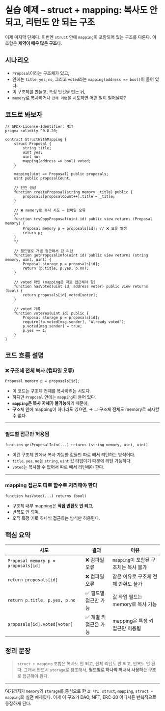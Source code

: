 # 실습 예제 – struct + mapping: 복사도 안 되고, 리턴도 안 되는 구조

이제 마지막 단계다.
이번엔 `struct` 안에 `mapping`이 포함되어 있는 구조를 다룬다.
이 조합은 **제약이 매우 많은 구조**다.

## 시나리오

- `Proposal`이라는 구조체가 있고,
- 안에는 `title`, `yes`, `no`, 그리고 `voted`라는 `mapping(address => bool)`이 들어 있다.
- 이 구조체를 만들고, 특정 안건을 만든 뒤,
- `memory`로 복사하거나 `전체 리턴`을 시도하면 어떤 일이 일어날까?

## 코드로 봐보자

```solidity
// SPDX-License-Identifier: MIT
pragma solidity ^0.8.20;

contract StructWithMapping {
    struct Proposal {
        string title;
        uint yes;
        uint no;
        mapping(address => bool) voted;
    }

    mapping(uint => Proposal) public proposals;
    uint public proposalCount;

    // 안건 생성
    function createProposal(string memory _title) public {
        proposals[proposalCount++].title = _title;
    }

    // ❌ memory로 복사 시도 – 컴파일 오류
    /*
    function tryCopyProposal(uint id) public view returns (Proposal memory) {
        Proposal memory p = proposals[id]; // ❌ 오류 발생
        return p;
    }
    */

    // 필드별로 개별 접근해서 값 리턴
    function getProposalInfo(uint id) public view returns (string memory, uint, uint) {
        Proposal storage p = proposals[id];
        return (p.title, p.yes, p.no);
    }

    // voted 확인 (mapping은 따로 접근해야 함)
    function hasVoted(uint id, address voter) public view returns (bool) {
        return proposals[id].voted[voter];
    }

    // voted 기록
    function voteYes(uint id) public {
        Proposal storage p = proposals[id];
        require(!p.voted[msg.sender], "Already voted");
        p.voted[msg.sender] = true;
        p.yes += 1;
    }
}
```

## 코드 흐름 설명

### ❌ 구조체 전체 복사 (컴파일 오류)

```solidity
Proposal memory p = proposals[id];
```

- 이 코드는 구조체 전체를 복사하려는 시도다.
- 하지만 `Proposal` 안에는 `mapping`이 들어 있다.
- **`mapping`은 복사 자체가 불가능**하기 때문에,
- 구조체 안에 mapping이 하나라도 있으면,
  → 그 구조체 전체도 memory로 복사할 수 없다.

---

### 필드별 접근만 허용됨

```solidity
function getProposalInfo(...) returns (string memory, uint, uint)
```

- 이건 구조체 안에서 복사 가능한 값들만 따로 빼서 리턴하는 방식이다.
- `title`, `yes`, `no`는 `string`, `uint` 값 타입이기 때문에 리턴 가능하다.
- `voted`는 복사할 수 없어서 따로 빼서 리턴해야 한다.

---

### mapping 접근도 따로 함수로 처리해야 한다

```solidity
function hasVoted(...) returns (bool)
```

- 구조체 내부 mapping은 **직접 반환도 안 되고**,
- 반복도 안 되며,
- 오직 특정 키로 하나씩 접근하는 방식만 허용된다.

## 핵심 요약

| 시도                                | 결과                   | 이유                                  |
| ----------------------------------- | ---------------------- | ------------------------------------- |
| `Proposal memory p = proposals[id]` | ❌ 컴파일 오류         | `mapping`이 포함된 구조체는 복사 불가 |
| `return proposals[id]`              | ❌ 컴파일 오류         | 같은 이유로 구조체 전체 반환도 불가   |
| `return p.title, p.yes, p.no`       | ✅ 필드별 접근만 가능  | 값 타입 필드는 memory로 복사 가능     |
| `proposals[id].voted[voter]`        | ✅ 개별 키 접근은 가능 | mapping은 특정 키 접근만 허용됨       |

## 정리 문장

> `struct + mapping` 조합은
> 복사도 안 되고, 전체 리턴도 안 되고, 반복도 안 된다.
> 그래서 반드시 `storage`로 참조해서,
> **필드별로 하나씩 꺼내서 사용하는 구조**로 접근해야 한다.

---

여기까지가 `memory`와 `storage`를 중심으로 한
`값 타입`, `struct`, `mapping`, `struct + mapping`의 실전 예제였다.
이제 이 구조가 DAO, NFT, ERC-20 어디서든 반복적으로 등장하게 된다.
